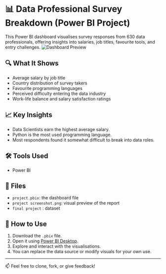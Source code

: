# 📊 Data Professional Survey Breakdown (Power BI Project)

This Power BI dashboard visualises survey responses from 630 data professionals, offering insights into salaries, job titles, favourite tools, and entry challenges.
![Dashboard Preview](project_screenshot.png)

## 🔍 What It Shows
- Average salary by job title
- Country distribution of survey takers
- Favourite programming languages
- Perceived difficulty entering the data industry
- Work-life balance and salary satisfaction ratings

## 📈 Key Insights
- Data Scientists earn the highest average salary.
- Python is the most used programming language.
- Most respondents found it somewhat difficult to break into data roles.

## 🛠 Tools Used
- Power BI

## 📁 Files
- `project.pbix`: the dashboard file
- `project screenshot.png`: visual preview of the report
- `final project` : dataset 

## 🚀 How to Use

1. Download the `.pbix` file.
2. Open it using [Power BI Desktop](https://powerbi.microsoft.com/desktop/).
3. Explore and interact with the visualisations.
4. You can replace the data source or modify visuals for your own use.
---

📫 Feel free to clone, fork, or give feedback!
